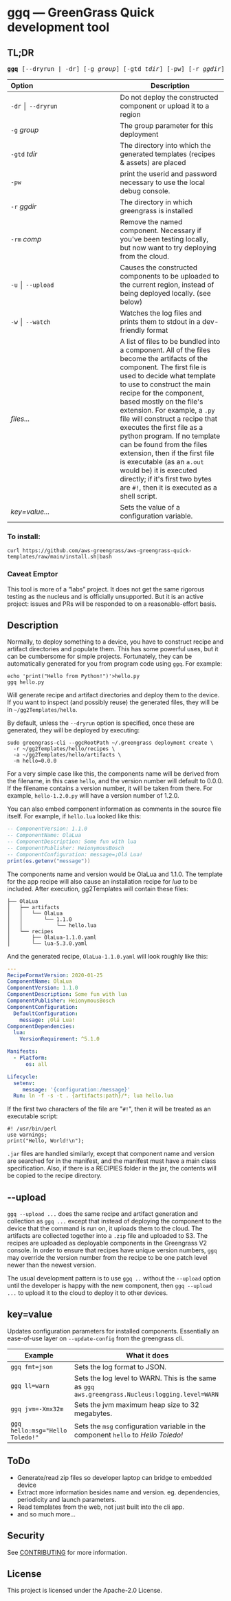 # ggq — GreenGrass Quick development tool

## TL;DR
<pre><b>ggq</b> [--dryrun | -dr] [-g <i>group</i>] [-gtd <i>tdir</i>] [-pw] [-r <i>ggdir</i>] [-rm <i>comp</i>] [--upload | -u] [--watch | -w] key=value... <i>files...</i></pre>

Option&numsp;&numsp;&numsp;&numsp;&numsp;&numsp;&numsp;&numsp;&numsp;&numsp;&numsp;&numsp;&numsp;&numsp;&numsp;&numsp;&numsp;&numsp; | Description
------ | -----
`-dr` &boxv; `--dryrun` | Do not deploy the constructed component or upload it to a region
`-g` _group_| The group parameter for this deployment
`-gtd` _tdir_| The directory into which the generated templates (recipes & assets) are placed
`-pw` | print the userid and password necessary to use the local debug console.
`-r` _ggdir_| The directory in which greengrass is installed
`-rm` _comp_| Remove the named component.  Necessary if you've been testing locally, but now want to try deploying from the cloud.
`-u` &boxv; `--upload` | Causes the constructed components to be uploaded to the current region, instead of being deployed locally. (see below)
`-w` &boxv; `--watch` | Watches the log files and prints them to stdout in a dev-friendly format
_files..._ | A list of files to be bundled into a component.  All of the files become the artifacts of the component.  The first file is used to decide what template to use to construct the main recipe for the component, based mostly on the file's extension.  For example, a `.py` file will construct a recipe that executes the first file as a python program.  If no template can be found from the files extension, then if the first file is executable (as an `a.out` would be) it is executed directly; if it's first two bytes are `#!`, then it is executed as a shell script.
_key=value..._ | Sets the value of a configuration variable.

### To install:
```
curl https://github.com/aws-greengrass/aws-greengrass-quick-templates/raw/main/install.sh|bash
```

### Caveat Emptor
This tool is more of a &ldquo;labs&rdquo; project.  It does not get the same rigorous testing as the nucleus and is officially unsupported.  But it is an active project: issues and PRs will be responded to on a reasonable-effort basis.

## Description
Normally, to deploy something to a device, you have to construct recipe and artifact directories and populate them.  This has some powerful uses, but it can be cumbersome for simple projects. Fortunately, they can be automatically generated for you from program code using `ggq`.  For example:
```
echo 'print("Hello from Python!")'>hello.py
ggq hello.py
```
Will generate recipe and artifact directories and deploy them to the device.  If you want to inspect (and possibly reuse) the generated files, they will be in `~/gg2Templates/hello`.

By default, unless the `--dryrun` option is specified, once these are generated, they will be deployed by executing:
```
sudo greengrass-cli --ggcRootPath ~/.greengrass deployment create \
  -r ~/gg2Templates/hello/recipes \
  -a ~/gg2Templates/hello/artifacts \
  -m hello=0.0.0
```

For a very simple case like this, the components name will be derived from the filename, in this case `hello`, and the version number will default to 0.0.0.  If the filename contains a version number, it will be taken from there.  For example, `hello-1.2.0.py` will have a version number of 1.2.0.

You can also embed component information as comments in the source file itself.  For example, if `hello.lua` looked like this:
```lua
-- ComponentVersion: 1.1.0
-- ComponentName: OlaLua
-- ComponentDescription: Some fun with lua
-- ComponentPublisher: HeionymousBosch
-- ComponentConfiguration: message=¡Olá Lua!
print(os.getenv("message"))
```
The components name and version would be OlaLua and 1.1.0.  The template for the app recipe will also cause an installation recipe for *lua* to be included.  After execution, gg2Templates will contain these files:
```
├── OlaLua
│   ├── artifacts
│   │   └── OlaLua
│   │       └── 1.1.0
│   │           └── hello.lua
│   └── recipes
│       ├── OlaLua-1.1.0.yaml
│       └── lua-5.3.0.yaml
```
And the generated recipe, `OlaLua-1.1.0.yaml` will look roughly like this:
```yaml
---
RecipeFormatVersion: 2020-01-25
ComponentName: OlaLua
ComponentVersion: 1.1.0
ComponentDescription: Some fun with lua
ComponentPublisher: HeionymousBosch
ComponentConfiguration:
  DefaultConfiguration:
    message: ¡Olá Lua!
ComponentDependencies:
  lua:
    VersionRequirement: ^5.1.0

Manifests:
  - Platform:
      os: all

Lifecycle:
  setenv:
     message: '{configuration:/message}'
  Run: ln -f -s -t . {artifacts:path}/*; lua hello.lua
```

If the first two characters of the file are "`#!`", then it will be treated as an executable script:
```
#! /usr/bin/perl
use warnings;
print("Hello, World!\n");
```

`.jar` files are handled similarly, except that component name and version are searched for in the manifest, and the manifest must have a main class specification.  Also, if there is a RECIPIES folder in the jar, the contents will be copied to the recipe directory.

## --upload
`ggq --upload ...` does the same recipe and artifact generation and collection as `ggq ...` except that instead of deploying the component to the device that the command is run on, it uploads them to the cloud.  The artifacts are collected together into a `.zip` file and uploaded to S3.  The recipes are uploaded as deployable components in the Greengrass V2 console.  In order to ensure that recipes have unique version numbers, `ggq` may override the version number from the recipe to be one patch level newer than the newest version.

The usual development pattern is to use `ggq ..` without the `--upload` option until the developer is happy with the new component, then `ggq --upload ...` to upload it to the cloud to deploy it to other devices.

## key=value

Updates configuration parameters for installed components.  Essentially an ease-of-use layer on `--update-config` from the greengrass cli.

Example | What it does
--- | ---
`ggq fmt=json` | Sets the log format to JSON.
`ggq ll=warn` | Sets the log level to WARN.  This is the same as `ggq aws.greengrass.Nucleus:logging.level=WARN`
`ggq jvm=-Xmx32m` | Sets the jvm maximum heap size to 32 megabytes.
`ggq hello:msg="Hello Toledo!"` | Sets the `msg` configuration variable in the component `hello` to _Hello Toledo!_

## ToDo
* Generate/read zip files so developer laptop can bridge to embedded device
* Extract more information besides name and version.  eg. dependencies, periodicity and launch parameters.
* Read templates from the web, not just built into the cli app.
* and so much more...

## Security

See [CONTRIBUTING](CONTRIBUTING.md#security-issue-notifications) for more information.

## License

This project is licensed under the Apache-2.0 License.

